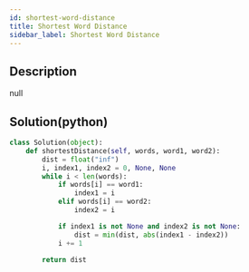 ```yaml
---
id: shortest-word-distance
title: Shortest Word Distance
sidebar_label: Shortest Word Distance
---
```

## Description
<div class="description">
null
</div>

## Solution(python)
```python
class Solution(object):
    def shortestDistance(self, words, word1, word2):
        dist = float("inf")
        i, index1, index2 = 0, None, None
        while i < len(words):
            if words[i] == word1:
                index1 = i
            elif words[i] == word2:
                index2 = i

            if index1 is not None and index2 is not None:
                dist = min(dist, abs(index1 - index2))
            i += 1

        return dist
        
```